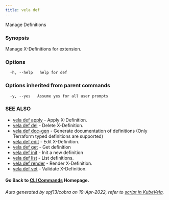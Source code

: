 ```yaml
---
title: vela def
---
```


Manage Definitions

### Synopsis

Manage X-Definitions for extension.

### Options

```
  -h, --help   help for def
```

### Options inherited from parent commands

```
  -y, --yes   Assume yes for all user prompts
```

### SEE ALSO


* [vela def apply](vela_def_apply)	 - Apply X-Definition.
* [vela def del](vela_def_del)	 - Delete X-Definition.
* [vela def doc-gen](vela_def_doc-gen)	 - Generate documentation of definitions (Only Terraform typed definitions are supported)
* [vela def edit](vela_def_edit)	 - Edit X-Definition.
* [vela def get](vela_def_get)	 - Get definition
* [vela def init](vela_def_init)	 - Init a new definition
* [vela def list](vela_def_list)	 - List definitions.
* [vela def render](vela_def_render)	 - Render X-Definition.
* [vela def vet](vela_def_vet)	 - Validate X-Definition.

#### Go Back to [CLI Commands](vela) Homepage.


###### Auto generated by spf13/cobra on 19-Apr-2022, refer to [script in KubeVela](https://github.com/kubevela/kubevela/tree/master/hack/docgen).
